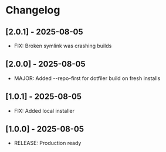 # Changelog

## [2.0.1] - 2025-08-05
- FIX: Broken symlink was crashing builds

## [2.0.0] - 2025-08-05
- MAJOR: Added --repo-first for dotfiler build on fresh installs

## [1.0.1] - 2025-08-05
- FIX: Added local installer

## [1.0.0] - 2025-08-05
- RELEASE: Production ready

